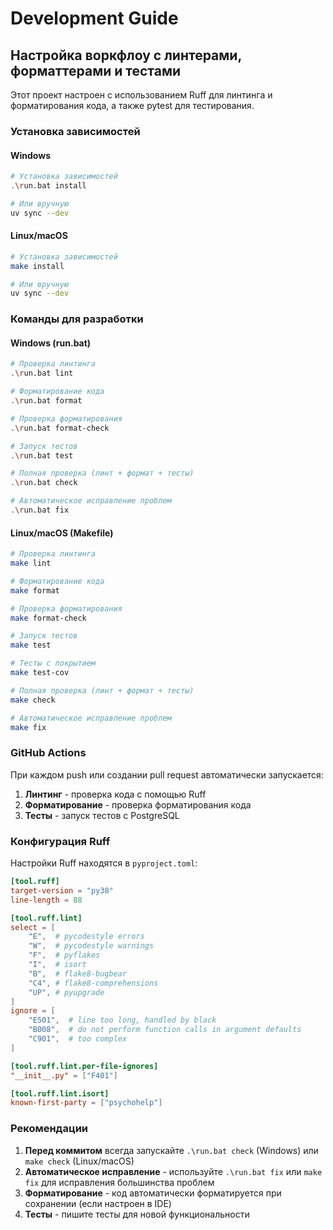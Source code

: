 # Development Guide

## Настройка воркфлоу с линтерами, форматтерами и тестами

Этот проект настроен с использованием Ruff для линтинга и форматирования кода, а также pytest для тестирования.

### Установка зависимостей

#### Windows
```bash
# Установка зависимостей
.\run.bat install

# Или вручную
uv sync --dev
```

#### Linux/macOS
```bash
# Установка зависимостей
make install

# Или вручную
uv sync --dev
```

### Команды для разработки

#### Windows (run.bat)
```bash
# Проверка линтинга
.\run.bat lint

# Форматирование кода
.\run.bat format

# Проверка форматирования
.\run.bat format-check

# Запуск тестов
.\run.bat test

# Полная проверка (линт + формат + тесты)
.\run.bat check

# Автоматическое исправление проблем
.\run.bat fix
```

#### Linux/macOS (Makefile)
```bash
# Проверка линтинга
make lint

# Форматирование кода
make format

# Проверка форматирования
make format-check

# Запуск тестов
make test

# Тесты с покрытием
make test-cov

# Полная проверка (линт + формат + тесты)
make check

# Автоматическое исправление проблем
make fix
```

### GitHub Actions

При каждом push или создании pull request автоматически запускается:

1. **Линтинг** - проверка кода с помощью Ruff
2. **Форматирование** - проверка форматирования кода
3. **Тесты** - запуск тестов с PostgreSQL

### Конфигурация Ruff

Настройки Ruff находятся в `pyproject.toml`:

```toml
[tool.ruff]
target-version = "py38"
line-length = 88

[tool.ruff.lint]
select = [
    "E",  # pycodestyle errors
    "W",  # pycodestyle warnings
    "F",  # pyflakes
    "I",  # isort
    "B",  # flake8-bugbear
    "C4", # flake8-comprehensions
    "UP", # pyupgrade
]
ignore = [
    "E501",  # line too long, handled by black
    "B008",  # do not perform function calls in argument defaults
    "C901",  # too complex
]

[tool.ruff.lint.per-file-ignores]
"__init__.py" = ["F401"]

[tool.ruff.lint.isort]
known-first-party = ["psychohelp"]
```

### Рекомендации

1. **Перед коммитом** всегда запускайте `.\run.bat check` (Windows) или `make check` (Linux/macOS)
2. **Автоматическое исправление** - используйте `.\run.bat fix` или `make fix` для исправления большинства проблем
3. **Форматирование** - код автоматически форматируется при сохранении (если настроен в IDE)
4. **Тесты** - пишите тесты для новой функциональности
